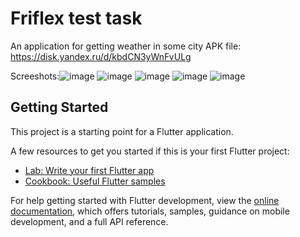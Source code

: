 # Friflex test task

An application for getting weather in some city
APK file: https://disk.yandex.ru/d/kbdCN3yWnFvULg

Screeshots:![image](https://user-images.githubusercontent.com/96128160/212528427-b38b47fe-52d6-4db5-9660-4283ba0534e2.png)
![image](https://user-images.githubusercontent.com/96128160/212528844-15f50cf9-fc83-4267-99b5-1f7cbdcd235a.png)
![image](https://user-images.githubusercontent.com/96128160/212528832-e8bc8948-775a-4e33-bf3c-e412c945eddb.png)
![image](https://user-images.githubusercontent.com/96128160/212528854-ab620f5a-22c8-4b12-8393-9f51b0879cc4.png)
![image](https://user-images.githubusercontent.com/96128160/212528864-6adc3e08-1c33-45fd-a53b-2dcd2867e877.png)



## Getting Started

This project is a starting point for a Flutter application.

A few resources to get you started if this is your first Flutter project:

- [Lab: Write your first Flutter app](https://docs.flutter.dev/get-started/codelab)
- [Cookbook: Useful Flutter samples](https://docs.flutter.dev/cookbook)

For help getting started with Flutter development, view the
[online documentation](https://docs.flutter.dev/), which offers tutorials,
samples, guidance on mobile development, and a full API reference.
